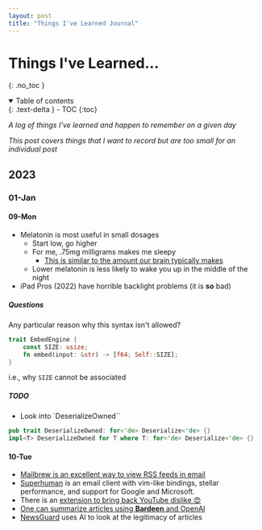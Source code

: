 ```yaml
---
layout: post
title: "Things I've Learned Journal"
---
```


# Things I've Learned...
{: .no_toc }

<details open markdown="block">
  <summary>
    Table of contents
  </summary>
  {: .text-delta }
- TOC
{:toc}
</details>

_A log of things I've learned and happen to remember on a given day_

_This post covers things that I want to record but are too small for an individual post_

## 2023

### 01-Jan

#### 09-Mon

- Melatonin is most useful in small dosages 
  - Start low, go higher
  - For me, .75mg milligrams makes me sleepy
    - [This is similar to the amount our brain typically makes](https://symphonynaturalhealth.com/blogs/blog/melatonin-used-for-more-than-sleep-related-issues-and-why-less-is-more-when-it-comes-to-dose)
  - Lower melatonin is less likely to wake you up in the middle of the night
- iPad Pros (2022) have horrible backlight problems (it is **so** bad)

##### Questions 

Any particular reason why this syntax isn't allowed?
```rust
trait EmbedEngine {
    const SIZE: usize;
    fn embed(input: &str) -> [f64; Self::SIZE];
}
```
i.e., why `SIZE` cannot be associated

##### TODO
- Look into `DeserializeOwned``

```rust
pub trait DeserializeOwned: for<'de> Deserialize<'de> {}
impl<T> DeserializeOwned for T where T: for<'de> Deserialize<'de> {}
```

#### 10-Tue

- [Mailbrew is an excellent way to view RSS feeds in email](https://mailbrew.com/)
- [Superhuman](https://superhuman.com/) is an email client with vim-like bindings, stellar performance, and support for Google and Microsoft. 
- There is an [extension to bring back YouTube dislike 😍](https://chrome.google.com/webstore/detail/return-youtube-dislike/gebbhagfogifgggkldgodflihgfeippi)
- [One can summarize articles using **Bardeen** and OpenAI](https://www.bardeen.ai/playbooks/summarize-current-page-openai)
- [NewsGuard](https://chrome.google.com/webstore/detail/newsguard/hcgajcpgaalgpeholhdooeddllhedegi) uses AI to look at the legitimacy of articles